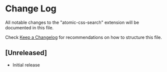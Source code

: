 # Change Log
All notable changes to the "atomic-css-search" extension will be documented in this file.

Check [Keep a Changelog](http://keepachangelog.com/) for recommendations on how to structure this file.

## [Unreleased]
- Initial release